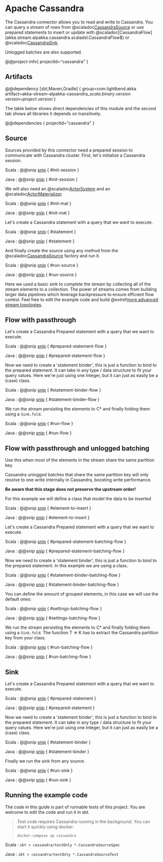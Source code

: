 # Apache Cassandra

The Cassandra connector allows you to read and write to Cassandra. You can query a stream of rows from @scaladoc[CassandraSource](akka.stream.alpakka.cassandra.scaladsl.CassandraSource$) or use prepared statements to insert or update with @scaladoc[CassandraFlow](akka.stream.alpakka.cassandra.scaladsl.CassandraFlow$) or @scaladoc[CassandraSink](akka.stream.alpakka.cassandra.scaladsl.CassandraSink$).

Unlogged batches are also supported. 

@@project-info{ projectId="cassandra" }

## Artifacts

@@dependency [sbt,Maven,Gradle] {
  group=com.lightbend.akka
  artifact=akka-stream-alpakka-cassandra_$scala.binary.version$
  version=$project.version$
}

The table below shows direct dependencies of this module and the second tab shows all libraries it depends on transitively.

@@dependencies { projectId="cassandra" }


## Source

Sources provided by this connector need a prepared session to communicate with Cassandra cluster. First, let's initialize a Cassandra session.

Scala
: @@snip [snip](/cassandra/src/test/scala/docs/scaladsl/CassandraSourceSpec.scala) { #init-session }

Java
: @@snip [snip](/cassandra/src/test/java/docs/javadsl/CassandraSourceTest.java) { #init-session }

We will also need an @scaladoc[ActorSystem](akka.actor.ActorSystem) and an @scaladoc[ActorMaterializer](akka.stream.ActorMaterializer).

Scala
: @@snip [snip](/cassandra/src/test/scala/docs/scaladsl/CassandraSourceSpec.scala) { #init-mat }

Java
: @@snip [snip](/cassandra/src/test/java/docs/javadsl/CassandraSourceTest.java) { #init-mat }

Let's create a Cassandra statement with a query that we want to execute.

Scala
: @@snip [snip](/cassandra/src/test/scala/docs/scaladsl/CassandraSourceSpec.scala) { #statement }

Java
: @@snip [snip](/cassandra/src/test/java/docs/javadsl/CassandraSourceTest.java) { #statement }

And finally create the source using any method from the @scaladoc[CassandraSource](akka.stream.alpakka.cassandra.CassandraSource$) factory and run it.

Scala
: @@snip [snip](/cassandra/src/test/scala/docs/scaladsl/CassandraSourceSpec.scala) { #run-source }

Java
: @@snip [snip](/cassandra/src/test/java/docs/javadsl/CassandraSourceTest.java) { #run-source }

Here we used a basic sink to complete the stream by collecting all of the stream elements to a collection. The power of streams comes from building larger data pipelines which leverage backpressure to ensure efficient flow control. Feel free to edit the example code and build @extref[more advanced stream topologies](akka-docs:scala/stream/stream-introduction).

## Flow with passthrough

Let's create a Cassandra Prepared statement with a query that we want to execute.

Scala
: @@snip [snip](/cassandra/src/test/scala/docs/scaladsl/CassandraSourceSpec.scala) { #prepared-statement-flow }

Java
: @@snip [snip](/cassandra/src/test/java/docs/javadsl/CassandraSourceTest.java) { #prepared-statement-flow }

Now we need to create a 'statement binder', this is just a function to bind to the prepared statement. It can take in any type / data structure to fit your query values. Here we're just using one Integer, but it can just as easily be a (case) class.

Scala
: @@snip [snip](/cassandra/src/test/scala/docs/scaladsl/CassandraSourceSpec.scala) { #statement-binder-flow }

Java
: @@snip [snip](/cassandra/src/test/java/docs/javadsl/CassandraSourceTest.java) { #statement-binder-flow }

We run the stream persisting the elements to C* and finally folding them using a ```Sink.fold```.

Scala
: @@snip [snip](/cassandra/src/test/scala/docs/scaladsl/CassandraSourceSpec.scala) { #run-flow }

Java
: @@snip [snip](/cassandra/src/test/java/docs/javadsl/CassandraSourceTest.java) { #run-flow }

## Flow with passthrough and unlogged batching

Use this when most of the elements in the stream share the same partition key. 

Cassandra unlogged batches that share the same partition key will only
resolve to one write internally in Cassandra, boosting write performance.

**Be aware that this stage does not preserve the upstream order!**

For this example we will define a class that model the data to be inserted

Scala
: @@snip [snip](/cassandra/src/test/scala/docs/scaladsl/CassandraSourceSpec.scala) { #element-to-insert }

Java
: @@snip [snip](/cassandra/src/test/java/docs/javadsl/CassandraSourceTest.java) { #element-to-insert }


Let's create a Cassandra Prepared statement with a query that we want to execute.

Scala
: @@snip [snip](/cassandra/src/test/scala/docs/scaladsl/CassandraSourceSpec.scala) { #prepared-statement-batching-flow }

Java
: @@snip [snip](/cassandra/src/test/java/docs/javadsl/CassandraSourceTest.java) { #prepared-statement-batching-flow }

Now we need to create a 'statement binder', this is just a function to bind to the prepared statement. In this example we are using a class.

Scala
: @@snip [snip](/cassandra/src/test/scala/docs/scaladsl/CassandraSourceSpec.scala) { #statement-binder-batching-flow }

Java
: @@snip [snip](/cassandra/src/test/java/docs/javadsl/CassandraSourceTest.java) { #statement-binder-batching-flow }

You can define the amount of grouped elements, in this case we will use the default ones:

Scala
: @@snip [snip](/cassandra/src/test/scala/docs/scaladsl/CassandraSourceSpec.scala) { #settings-batching-flow }

Java
: @@snip [snip](/cassandra/src/test/java/docs/javadsl/CassandraSourceTest.java) { #settings-batching-flow }


We run the stream persisting the elements to C* and finally folding them using a ```Sink.fold```. The function T => K has to extract the Cassandra partition key from your class.

Scala
: @@snip [snip](/cassandra/src/test/scala/docs/scaladsl/CassandraSourceSpec.scala) { #run-batching-flow }

Java
: @@snip [snip](/cassandra/src/test/java/docs/javadsl/CassandraSourceTest.java) { #run-batching-flow }


## Sink

Let's create a Cassandra Prepared statement with a query that we want to execute.

Scala
: @@snip [snip](/cassandra/src/test/scala/docs/scaladsl/CassandraSourceSpec.scala) { #prepared-statement }

Java
: @@snip [snip](/cassandra/src/test/java/docs/javadsl/CassandraSourceTest.java) { #prepared-statement }

Now we need to create a 'statement binder', this is just a function to bind to the prepared statement. It can take in any type / data structure to fit your query values. Here we're just using one Integer, but it can just as easily be a (case) class.

Scala
: @@snip [snip](/cassandra/src/test/scala/docs/scaladsl/CassandraSourceSpec.scala) { #statement-binder }

Java
: @@snip [snip](/cassandra/src/test/java/docs/javadsl/CassandraSourceTest.java) { #statement-binder }

Finally we run the sink from any source.

Scala
: @@snip [snip](/cassandra/src/test/scala/docs/scaladsl/CassandraSourceSpec.scala) { #run-sink }

Java
: @@snip [snip](/cassandra/src/test/java/docs/javadsl/CassandraSourceTest.java) { #run-sink }


## Running the example code

The code in this guide is part of runnable tests of this project. You are welcome to edit the code and run it in sbt.

> Test code requires Cassandra running in the background. You can start it quickly using docker:
>
> `docker-compose up cassandra`

Scala
:   ```
    sbt
    > cassandra/testOnly *.CassandraSourceSpec
    ```

Java
:   ```
    sbt
    > cassandra/testOnly *.CassandraSourceTest
    ```
